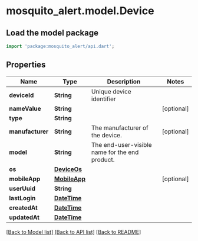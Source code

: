# mosquito_alert.model.Device

## Load the model package
```dart
import 'package:mosquito_alert/api.dart';
```

## Properties
Name | Type | Description | Notes
------------ | ------------- | ------------- | -------------
**deviceId** | **String** | Unique device identifier | 
**nameValue** | **String** |  | [optional] 
**type** | **String** |  | 
**manufacturer** | **String** | The manufacturer of the device. | [optional] 
**model** | **String** | The end-user-visible name for the end product. | 
**os** | [**DeviceOs**](DeviceOs.md) |  | 
**mobileApp** | [**MobileApp**](MobileApp.md) |  | [optional] 
**userUuid** | **String** |  | 
**lastLogin** | [**DateTime**](DateTime.md) |  | 
**createdAt** | [**DateTime**](DateTime.md) |  | 
**updatedAt** | [**DateTime**](DateTime.md) |  | 

[[Back to Model list]](../README.md#documentation-for-models) [[Back to API list]](../README.md#documentation-for-api-endpoints) [[Back to README]](../README.md)



